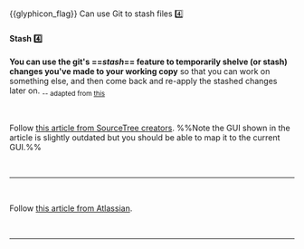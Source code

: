 <span id="outcomes">{{glyphicon_flag}} Can use Git to stash files :four:</span>

<div id="title">

#### Stash :four:

</div>

<div id="body">

**You can use the git's ==_stash_== feature to temporarily shelve (or stash) changes you've made to your working copy** so that you can work on something else, and then come back and re-apply the stashed changes later on. <sub>-- adapted from [this](https://www.atlassian.com/git/tutorials/git-stash)</sub>

<tabs> 
  <tab header="Source Tree">

Follow [this article from SourceTree creators](https://confluence.atlassian.com/sourcetreekb/stash-a-file-with-sourcetree-785332122.html). %%Note the GUI shown in the article is slightly outdated but you should be able to map it to the current GUI.%% 

  <hr></tab>
  <tab header="CLI">

Follow [this article from Atlassian](https://www.atlassian.com/git/tutorials/git-stash).

  <hr></tab>
</tabs>

</div>

<div id="extras">
</div>